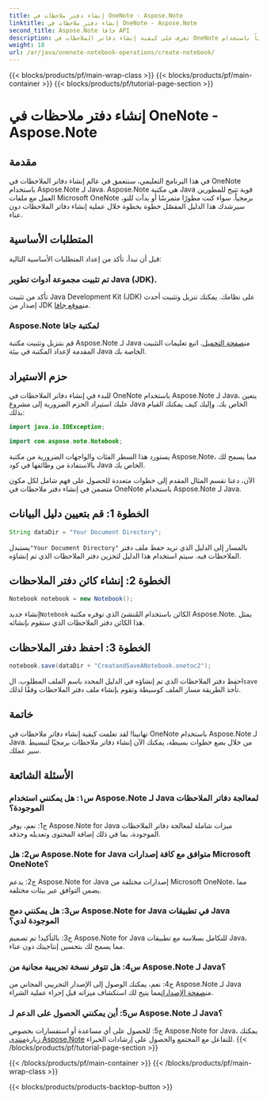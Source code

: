 ```yaml
---
title: إنشاء دفتر ملاحظات في OneNote - Aspose.Note
linktitle: إنشاء دفتر ملاحظات في OneNote - Aspose.Note
second_title: Aspose.Note جافا API
description: تعرف على كيفية إنشاء دفاتر الملاحظات في OneNote برمجياً باستخدام Aspose.Note لـ Java. قم بتبسيط سير عملك باستخدام هذا الدليل المفصّل خطوة بخطوة.
weight: 18
url: /ar/java/onenote-notebook-operations/create-notebook/
---
```


{{< blocks/products/pf/main-wrap-class >}}
{{< blocks/products/pf/main-container >}}
{{< blocks/products/pf/tutorial-page-section >}}

# إنشاء دفتر ملاحظات في OneNote - Aspose.Note

## مقدمة

في هذا البرنامج التعليمي، سنتعمق في عالم إنشاء دفاتر الملاحظات في OneNote باستخدام Aspose.Note لـ Java. Aspose.Note هي مكتبة Java قوية تتيح للمطورين العمل مع ملفات Microsoft OneNote برمجياً. سواء كنت مطورًا متمرسًا أو بدأت للتو، سيرشدك هذا الدليل المفصّل خطوة بخطوة خلال عملية إنشاء دفاتر الملاحظات دون عناء.

## المتطلبات الأساسية

قبل أن نبدأ، تأكد من إعداد المتطلبات الأساسية التالية:

### تم تثبيت مجموعة أدوات تطوير Java (JDK).

تأكد من تثبيت Java Development Kit (JDK) على نظامك. يمكنك تنزيل وتثبيت أحدث إصدار من JDK من[موقع جافا](https://www.oracle.com/java/technologies/javase-jdk15-downloads.html).

### Aspose.Note لمكتبة جافا

 قم بتنزيل وتثبيت مكتبة Aspose.Note لـ Java من[صفحة التحميل](https://releases.aspose.com/note/java/). اتبع تعليمات التثبيت المقدمة لإعداد المكتبة في بيئة Java الخاصة بك.

## حزم الاستيراد

للبدء في إنشاء دفاتر الملاحظات في OneNote باستخدام Aspose.Note لـ Java، يتعين عليك استيراد الحزم الضرورية إلى مشروع Java الخاص بك. وإليك كيف يمكنك القيام بذلك:

```java
import java.io.IOException;

import com.aspose.note.Notebook;
```

يستورد هذا السطر الفئات والواجهات الضرورية من مكتبة Aspose.Note، مما يسمح لك بالاستفادة من وظائفها في كود Java الخاص بك.

الآن، دعنا نقسم المثال المقدم إلى خطوات متعددة للحصول على فهم شامل لكل مكون متضمن في إنشاء دفتر ملاحظات في OneNote باستخدام Aspose.Note لـ Java.

## الخطوة 1: قم بتعيين دليل البيانات

```java
String dataDir = "Your Document Directory";
```

 يستبدل`"Your Document Directory"` بالمسار إلى الدليل الذي تريد حفظ ملف دفتر الملاحظات فيه. سيتم استخدام هذا الدليل لتخزين دفتر الملاحظات الذي تم إنشاؤه.

## الخطوة 2: إنشاء كائن دفتر الملاحظات

```java
Notebook notebook = new Notebook();
```

 إنشاء جديد`Notebook` الكائن باستخدام المُنشئ الذي توفره مكتبة Aspose.Note. يمثل هذا الكائن دفتر الملاحظات الذي ستقوم بإنشائه.

## الخطوة 3: احفظ دفتر الملاحظات

```java
notebook.save(dataDir + "CreatandSaveANotebook.onetoc2");
```

 احفظ دفتر الملاحظات الذي تم إنشاؤه في الدليل المحدد باسم الملف المطلوب. ال`save` تأخذ الطريقة مسار الملف كوسيطة وتقوم بإنشاء ملف دفتر الملاحظات وفقًا لذلك.

## خاتمة

تهانينا! لقد تعلمت كيفية إنشاء دفاتر ملاحظات في OneNote باستخدام Aspose.Note لـ Java. من خلال بضع خطوات بسيطة، يمكنك الآن إنشاء دفاتر ملاحظات برمجيًا لتبسيط سير عملك.

## الأسئلة الشائعة

### س١: هل يمكنني استخدام Aspose.Note لـ Java لمعالجة دفاتر الملاحظات الموجودة؟

ج1: نعم، يوفر Aspose.Note for Java ميزات شاملة لمعالجة دفاتر الملاحظات الموجودة، بما في ذلك إضافة المحتوى وتعديله وحذفه.

### س2: هل Aspose.Note for Java متوافق مع كافة إصدارات Microsoft OneNote؟

ج2: يدعم Aspose.Note for Java إصدارات مختلفة من Microsoft OneNote، مما يضمن التوافق عبر بيئات مختلفة.

### س3: هل يمكنني دمج Aspose.Note for Java في تطبيقات Java الموجودة لدي؟

ج3: بالتأكيد! تم تصميم Aspose.Note for Java للتكامل بسلاسة مع تطبيقات Java، مما يسمح لك بتحسين إنتاجيتك دون عناء.

### س4: هل تتوفر نسخة تجريبية مجانية من Aspose.Note لـ Java؟

 ج4: نعم، يمكنك الوصول إلى الإصدار التجريبي المجاني من Aspose.Note لـ Java من[صفحة الإصدارات](https://releases.aspose.com/)مما يتيح لك استكشاف ميزاته قبل إجراء عملية الشراء.

### س5: أين يمكنني الحصول على الدعم لـ Aspose.Note لـ Java؟

 ج5: للحصول على أي مساعدة أو استفسارات بخصوص Aspose.Note for Java، يمكنك زيارة[منتدى Aspose.Note](https://forum.aspose.com/c/note/28) للتفاعل مع المجتمع والحصول على إرشادات الخبراء.
{{< /blocks/products/pf/tutorial-page-section >}}

{{< /blocks/products/pf/main-container >}}
{{< /blocks/products/pf/main-wrap-class >}}

{{< blocks/products/products-backtop-button >}}
